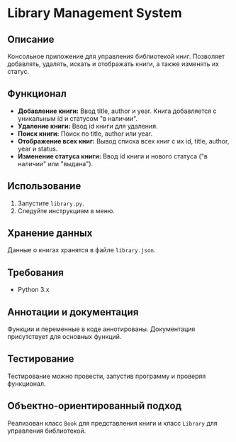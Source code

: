 # Library Management System

## Описание

Консольное приложение для управления библиотекой книг. Позволяет добавлять, удалять, искать и отображать книги, а также изменять их статус.

## Функционал

- **Добавление книги:** Ввод title, author и year. Книга добавляется с уникальным id и статусом "в наличии".
- **Удаление книги:** Ввод id книги для удаления.
- **Поиск книги:** Поиск по title, author или year.
- **Отображение всех книг:** Вывод списка всех книг с их id, title, author, year и status.
- **Изменение статуса книги:** Ввод id книги и нового статуса ("в наличии" или "выдана").

## Использование

1. Запустите `library.py`.
2. Следуйте инструкциям в меню.

## Хранение данных

Данные о книгах хранятся в файле `library.json`.

## Требования

- Python 3.x

## Аннотации и документация

Функции и переменные в коде аннотированы. Документация присутствует для основных функций.

## Тестирование

Тестирование можно провести, запустив программу и проверяя функционал.

## Объектно-ориентированный подход

Реализован класс `Book` для представления книги и класс `Library` для управления библиотекой.
